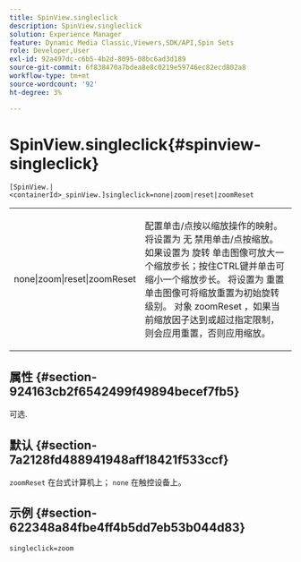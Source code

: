 ```yaml
---
title: SpinView.singleclick
description: SpinView.singleclick
solution: Experience Manager
feature: Dynamic Media Classic,Viewers,SDK/API,Spin Sets
role: Developer,User
exl-id: 92a497dc-c6b5-4b2d-8095-08bc6ad3d189
source-git-commit: 6f838470a7bdea8e8c0219e59746ec82ecd802a8
workflow-type: tm+mt
source-wordcount: '92'
ht-degree: 3%

---
```


# SpinView.singleclick{#spinview-singleclick}

`[SpinView.|<containerId>_spinView.]singleclick=none|zoom|reset|zoomReset`

<table id="table_82C9252157DB41B5B98505855975D2F5"> 
 <tbody> 
  <tr> 
   <td colname="col1"> <p> <span class="codeph"> none|zoom|reset|zoomReset </span> </p> </td> 
   <td colname="col2"> <p> 配置单击/点按以缩放操作的映射。 将设置为 <span class="codeph"> 无 </span> 禁用单击/点按缩放。 如果设置为 <span class="codeph"> 旋转 </span> 单击图像可放大一个缩放步长；按住CTRL键并单击可缩小一个缩放步长。 将设置为 <span class="codeph"> 重置 </span> 单击图像可将缩放重置为初始旋转级别。 对象 <span class="codeph"> zoomReset </span>，如果当前缩放因子达到或超过指定限制，则会应用重置，否则应用缩放。 </p> </td> 
  </tr> 
 </tbody> 
</table>

## 属性 {#section-924163cb2f6542499f49894becef7fb5}

可选.

## 默认 {#section-7a2128fd488941948aff18421f533ccf}

`zoomReset` 在台式计算机上； `none` 在触控设备上。

## 示例 {#section-622348a84fbe4ff4b5dd7eb53b044d83}

`singleclick=zoom`
